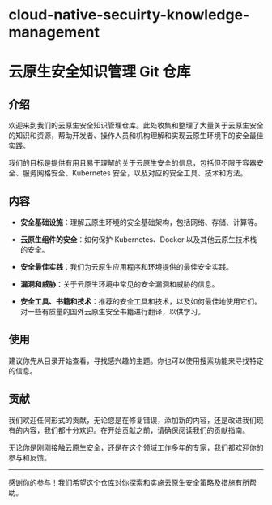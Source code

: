 # cloud-native-secuirty-knowledge-management
# 云原生安全知识管理 Git 仓库

## 介绍

欢迎来到我们的云原生安全知识管理仓库。此处收集和整理了大量关于云原生安全的知识和资源，帮助开发者、操作人员和机构理解和实现云原生环境下的安全最佳实践。

我们的目标是提供有用且易于理解的关于云原生安全的信息，包括但不限于容器安全、服务网格安全、Kubernetes 安全，以及对应的安全工具、技术和方法。

## 内容

- **安全基础设施**：理解云原生环境的安全基础架构，包括网络、存储、计算等。

- **云原生组件的安全**：如何保护 Kubernetes、Docker 以及其他云原生技术栈的安全。

- **安全最佳实践**：我们为云原生应用程序和环境提供的最佳安全实践。

- **漏洞和威胁**：关于云原生环境中常见的安全漏洞和威胁的信息。

- **安全工具、书籍和技术**：推荐的安全工具和技术，以及如何最佳地使用它们。对一些有质量的国外云原生安全书籍进行翻译，以供学习。

## 使用

建议你先从目录开始查看，寻找感兴趣的主题。你也可以使用搜索功能来寻找特定的信息。

## 贡献

我们欢迎任何形式的贡献，无论您是在修复错误，添加新的内容，还是改进我们现有的内容，我们都十分欢迎。在开始贡献之前，请确保阅读我们的贡献指南。

无论你是刚刚接触云原生安全，还是在这个领域工作多年的专家，我们都欢迎你的参与和反馈。

---

感谢你的参与！我们希望这个仓库对你探索和实施云原生安全策略及措施有所帮助。
